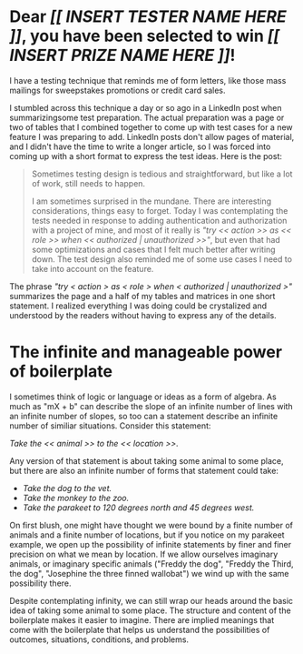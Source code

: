 Dear _[[ INSERT TESTER NAME HERE ]]_, you have been selected to win _[[ INSERT PRIZE NAME HERE ]]_!
=====================================
I have a testing technique that reminds me of form letters, like those mass
mailings for sweepstakes promotions or credit card sales.

I stumbled across this technique a day or so ago  in a LinkedIn post when summarizingsome test preparation.
The actual preparation was a page or two of tables that I combined together to come up with test
cases for a new feature I was preparing to add. LinkedIn posts don't allow pages of
material, and I didn't have the time to write a longer article, so I was forced into coming up with
a short format to express the test ideas. Here is the post:

>Sometimes testing design is tedious and straightforward, but like a lot of work, still needs to happen.
>
>I am sometimes surprised in the mundane. There are interesting considerations, things easy to forget. 
>Today I was contemplating the tests needed in response to adding authentication and authorization 
>with a project of mine, and most of it really is _"try << action >> as << role >> when << authorized | unauthorized >>"_, 
>but even that had some optimizations and cases that I felt much better after writing down. 
>The test design also reminded me of some use cases I need to take into account on the feature.

The phrase _"try < action > as < role > when < authorized | unauthorized >"_ summarizes the page
and a half of my tables and matrices in one short statement. I realized everything I was doing
could be crystalized and understood by the readers without having to express any of the details.

The infinite and manageable power of boilerplate
=====================================
I sometimes think of logic or language or ideas as a form of algebra. As much as "mX + b" can describe the slope of an
infinite number of lines with an infinite number of slopes, so too can a statement describe an infinite
number of similiar situations. Consider this statement:

_Take the << animal >> to the << location >>._

 Any version of that statement is about taking some animal to some place, but there are also
 an infinite number of forms that statement could take:

* _Take the dog to the vet._
* _Take the monkey to the zoo._
* _Take the parakeet to 120 degrees north and 45 degrees west._

On first blush, one might have thought we were bound by a finite number of animals and
a finite number of locations, but if you notice on my parakeet example, we
open up the possibility of infinite statements by finer and finer precision on
what we mean by location. If we allow ourselves imaginary animals, or imaginary
specific animals ("Freddy the dog", "Freddy the Third, the dog", "Josephine the three finned wallobat")
we wind up with the same possibility there.

Despite contemplating infinity, we can still wrap our heads around the basic
idea of taking some animal to some place. The structure and content of the boilerplate
makes it easier to imagine. There are implied meanings that come with the boilerplate
that helps us understand the possibilities of outcomes, situations, conditions, and problems.
